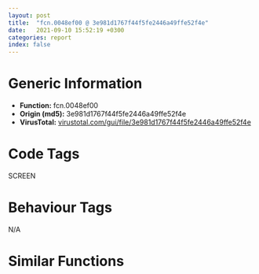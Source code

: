 ```yaml
---
layout: post
title:  "fcn.0048ef00 @ 3e981d1767f44f5fe2446a49ffe52f4e"
date:   2021-09-10 15:52:19 +0300
categories: report
index: false
---
```


# Generic Information
- **Function:** fcn.0048ef00
- **Origin (md5):** 3e981d1767f44f5fe2446a49ffe52f4e
- **VirusTotal:** [virustotal.com/gui/file/3e981d1767f44f5fe2446a49ffe52f4e][virustotal_ref]

# Code Tags
<span class="tag" id="SCREEN">SCREEN</span>


# Behaviour Tags
<span class="bhv-tag" id="na">N/A</span>

# Similar Functions
<script type="text/javascript" src="https://www.gstatic.com/charts/loader.js"></script>
<script type="text/javascript">

    google.charts.load('current', {'packages':['corechart']});
    google.charts.setOnLoadCallback(drawChart);

    function drawChart() {
    var data = new google.visualization.DataTable();
        data.addColumn('number', 'X');
        data.addColumn('number', 'Y');
        data.addColumn({type: 'string', role: 'tooltip', 'p': {'html': true}});
        data.addColumn({'type': 'string', 'role': 'style'});
        
        data.addRows([
    [226.58975219726562, -143.9080047607422, '<b><a href="/report/fcn.0048ef00@3e981d1767f44f5fe2446a49ffe52f4e">fcn.0048ef00</a><br>@3e981d1767f44f5fe2446a49ffe52f4e</b><br>sub esp, 0x10<br>lea eax, [esp+0x18]<br>push ebx<br>push ebp<br>push esi<br>mov esi, dword[esp+0x20]<br>push edi<br>push eax<br>push esi<br>call dword[sym.imp.USER32.dll_ClientToScreen]<br>mov ebx, dword[sym.imp.USER32.dll_GetWindow]<br>push 5<br>push esi<br>call ebx<br>mov esi, eax<br>test esi, esi<br>je 0x48ef7a<br>mov ebp, dword[sym.imp.USER32.dll_GetDlgCtrlID]<br>mov edi, dword[sym.imp.USER32.dll_GetWindowLongA]<br>push esi<br>call ebp<br>cmp eax, 0xffff<br>je 0x48ef6f<br>push 0xfffffffffffffff0<br>push esi<br>call edi<br>test eax, 0x10000000<br>je 0x48ef6f<br>lea ecx, [esp+0x10]<br>push ecx<br>push esi<br>call dword[sym.imp.USER32.dll_GetWindowRect]<br>mov edx, dword[esp+0x2c]<br>mov eax, dword[esp+0x28]<br>push edx<br>lea ecx, [esp+0x14]<br>push eax<br>push ecx<br>call dword[sym.imp.USER32.dll_PtInRect]<br>test eax, eax<br>jne 0x48ef86<br>push 2<br>push esi<br>call ebx<br>mov esi, eax<br>test esi, esi<br>jne 0x48ef34<br>pop edi<br>pop esi<br>pop ebp<br>xor eax, eax<br>pop ebx<br>add esp, 0x10<br>ret 0xc<br>mov eax, esi<br>pop edi<br>pop esi<br>pop ebp<br>pop ebx<br>add esp, 0x10<br>ret 0xc<br><eoc> ', 'point { fill-color: #e0440e; }'],
[28.594728469848633, -342.2043151855469, '<b><a href="/report/fcn.0048d0a0@3e981d1767f44f5fe2446a49ffe52f4e">fcn.0048d0a0</a><br>@3e981d1767f44f5fe2446a49ffe52f4e</b><br>sub esp, 0x18<br>mov eax, dword[esp+0x28]<br>push ebx<br>push ebp<br>mov ebx, ecx<br>push esi<br>dec eax<br>push edi<br>mov dword[esp+0x14], ebx<br>je 0x48d0de<br>dec eax<br>je 0x48d0cc<br>dec eax<br>jne 0x48d0de<br>mov dword[esp+0x10], 0x4f3488<br>mov dword[esp+0x38], 0x743c00<br>jmp 0x48d0ee<br>mov dword[esp+0x10], 0x4f3418<br>mov dword[esp+0x38], 0x66237<br>jmp 0x48d0ee<br>mov dword[esp+0x10], 0x4f33a8<br>mov dword[esp+0x38], 0x733c00<br>mov esi, dword[esp+0x30]<br>lea eax, [esp+0x18]<br>push esi<br>push eax<br>call dword[sym.imp.USER32.dll_CopyRect]<br>mov eax, dword[esp+0x44]<br>mov edi, dword[esp+0x2c]<br>test eax, eax<br>je 0x48d113<br>cmp eax, 2<br>jne 0x48d243<br>mov ecx, dword[esp+0x38]<br>push ecx<br>call dword[sym.imp.GDI32.dll_CreateSolidBrush]<br>mov ebp, eax<br>mov eax, dword[edi+4]<br>lea edx, [esp+0x18]<br>push ebp<br>push edx<br>push eax<br>call dword[sym.imp.USER32.dll_FrameRect]<br>push ebp<br>call dword[sym.imp.GDI32.dll_DeleteObject]<br>push 0xffffffffffffffff<br>lea ecx, [esp+0x1c]<br>push 0xffffffffffffffff<br>push ecx<br>call dword[sym.imp.USER32.dll_InflateRect]<br>mov eax, dword[esp+0x3c]<br>test eax, eax<br>je 0x48d169<br>cmp eax, 1<br>jne 0x48d155<br>jmp 0x48d169<br>cmp eax, 2<br>jne 0x48d15c<br>jmp 0x48d169<br>xor edx, edx<br>cmp eax, 3<br>setne dl<br>add edx, 3<br>mov eax, edx<br>mov ebp, dword[esp+0x10]<br>mov ecx, dword[edi+4]<br>shl eax, 4<br>add eax, ebp<br>push eax<br>lea eax, [esp+0x1c]<br>push eax<br>push ecx<br>mov ecx, ebx<br>call fcn.0048d2b0<br>push 0xfffffffffffffffe<br>lea edx, [esp+0x1c]<br>push 0xfffffffffffffffe<br>push edx<br>call dword[sym.imp.USER32.dll_InflateRect]<br>mov ecx, dword[edi+4]<br>add ebp, 0x60<br>lea eax, [esp+0x18]<br>push ebp<br>push eax<br>push ecx<br>mov ecx, ebx<br>call fcn.0048d2b0<br>mov ebp, dword[ebx+0x3c]<br>mov edx, dword[esi+4]<br>mov eax, dword[esi]<br>mov ecx, dword[edi+4]<br>mov ebx, dword[sym.imp.GDI32.dll_SetPixel]<br>push ebp<br>push edx<br>push eax<br>push ecx<br>call ebx<br>mov edx, dword[esi+0xc]<br>mov eax, dword[esi]<br>mov ecx, dword[edi+4]<br>dec edx<br>push ebp<br>push edx<br>push eax<br>push ecx<br>call ebx<br>mov eax, dword[esi+8]<br>mov edx, dword[esi+4]<br>mov ecx, dword[edi+4]<br>push ebp<br>dec eax<br>push edx<br>push eax<br>push ecx<br>call ebx<br>mov edx, dword[esi+0xc]<br>mov eax, dword[esi+8]<br>mov ecx, dword[edi+4]<br>dec edx<br>push ebp<br>dec eax<br>push edx<br>push eax<br>push ecx<br>call ebx<br>mov edx, dword[esi+4]<br>mov ebp, dword[esp+0x38]<br>mov eax, dword[esi]<br>mov ecx, dword[edi+4]<br>inc edx<br>push ebp<br>inc eax<br>push edx<br>push eax<br>push ecx<br>call ebx<br>mov edx, dword[esi+0xc]<br>mov eax, dword[esi]<br>mov ecx, dword[edi+4]<br>sub edx, 2<br>push ebp<br>inc eax<br>push edx<br>push eax<br>push ecx<br>call ebx<br>mov edx, dword[esi+4]<br>mov eax, dword[esi+8]<br>mov ecx, dword[edi+4]<br>inc edx<br>push ebp<br>sub eax, 2<br>push edx<br>push eax<br>push ecx<br>call ebx<br>mov edx, dword[esi+0xc]<br>mov eax, dword[esi+8]<br>mov ecx, dword[edi+4]<br>sub edx, 2<br>push ebp<br>sub eax, 2<br>push edx<br>push eax<br>push ecx<br>call ebx<br>mov eax, dword[esp+0x44]<br>mov ebx, dword[esp+0x14]<br>test eax, eax<br>je 0x48d24c<br>cmp eax, 1<br>jne 0x48d2a2<br>mov edx, dword[esp+0x40]<br>mov eax, dword[edi+4]<br>push edx<br>push eax<br>call dword[sym.imp.GDI32.dll_SetTextColor]<br>add ebx, 0x158<br>test ebx, ebx<br>jne 0x48d269<br>xor eax, eax<br>jmp 0x48d26c<br>mov eax, dword[ebx+4]<br>mov ecx, dword[edi+4]<br>mov ebx, dword[sym.imp.GDI32.dll_SelectObject]<br>push eax<br>push ecx<br>call ebx<br>mov edx, dword[edi+4]<br>push 1<br>push edx<br>mov ebp, eax<br>call dword[sym.imp.GDI32.dll_SetBkMode]<br>mov eax, dword[esp+0x34]<br>mov ecx, dword[edi+4]<br>push 0x25<br>push esi<br>push 0xffffffffffffffff<br>push eax<br>push ecx<br>call dword[sym.imp.USER32.dll_DrawTextA]<br>mov edx, dword[edi+4]<br>push ebp<br>push edx<br>call ebx<br>pop edi<br>pop esi<br>pop ebp<br>pop ebx<br>add esp, 0x18<br>ret 0x1c<br><eoc> ', 'null'],
[64.7196273803711, -125.53045654296875, '<b><a href="/report/fcn.00402ff0@0403abd1e9e066fc89cddd5736647282">fcn.00402ff0</a><br>@0403abd1e9e066fc89cddd5736647282</b><br>push 0xffffffffffffffff<br>push 0x40c806<br>mov eax, dword<br>push eax<br>mov dword<br>sub esp, 0x134<br>push esi<br>push 0<br>push 2<br>call sub.KERNEL32.dll_CreateToolhelp32Snapshot<br>mov esi, eax<br>lea eax, [esp+0x10]<br>push eax<br>push esi<br>mov dword[esp+0x14], esi<br>mov dword[esp+0x18], 0x128<br>call sub.KERNEL32.dll_Process32First<br>test eax, eax<br>je 0x403110<br>mov ecx, dword[esp+0x148]<br>push ecx<br>lea ecx, [esp+8]<br>call sub.MFC42.DLL_CString::CString<br>lea ecx, [esp+4]<br>mov dword[esp+0x140], 0<br>call sub.MFC42.DLL_CString::MakeLower<br>lea edx, [esp+0x10]<br>push edx<br>push esi<br>call sub.KERNEL32.dll_Process32Next<br>test eax, eax<br>je 0x4030fc<br>push ebx<br>mov ebx, dword[sym.imp.KERNEL32.dll_CloseHandle]<br>push ebp<br>mov ebp, dword[sym.imp.KERNEL32.dll_TerminateProcess]<br>push edi<br>mov edi, dword[sym.imp.KERNEL32.dll_OpenProcess]<br>lea eax, [esp+0x40]<br>lea ecx, [esp+0x14]<br>push eax<br>call sub.MFC42.DLL_CString::CString<br>lea ecx, [esp+0x14]<br>mov byte[esp+0x14c], 1<br>call sub.MFC42.DLL_CString::MakeLower<br>mov ecx, dword[esp+0x10]<br>mov edx, dword[esp+0x14]<br>push ecx<br>push edx<br>call dword[sym.imp.MSVCRT.dll__mbscmp]<br>add esp, 8<br>test eax, eax<br>jne 0x4030d5<br>mov eax, dword[esp+0x24]<br>push eax<br>push 0<br>push 0x100001<br>call edi<br>mov esi, eax<br>test esi, esi<br>je 0x4030d5<br>push 0<br>push esi<br>call ebp<br>push esi<br>call ebx<br>lea ecx, [esp+0x14]<br>mov byte[esp+0x14c], 0<br>call fcn.0040bf10<br>mov edx, dword[esp+0x18]<br>lea ecx, [esp+0x1c]<br>push ecx<br>push edx<br>call sub.KERNEL32.dll_Process32Next<br>test eax, eax<br>jne 0x403083<br>pop edi<br>pop ebp<br>pop ebx<br>lea ecx, [esp+4]<br>mov dword[esp+0x140], 0xffffffff<br>call fcn.0040bf10<br>mov ecx, dword[esp+0x138]<br>xor eax, eax<br>pop esi<br>mov dword<br>add esp, 0x140<br>ret <br><eoc> ', 'null'],
[-75.01831817626953, -209.27992248535156, '<b><a href="/report/fcn.004757f0@4fe6510221c33bf023f6abed461fc13f">fcn.004757f0</a><br>@4fe6510221c33bf023f6abed461fc13f</b><br>sub esp, 0x40<br>push ebx<br>mov ebx, dword[esp+0x48]<br>push ebp<br>push esi<br>push edi<br>test ebx, ebx<br>jne 0x475809<br>xor eax, eax<br>pop edi<br>pop esi<br>pop ebp<br>pop ebx<br>add esp, 0x40<br>ret <br>xor ebp, ebp<br>push ebp<br>call dword[sym.imp.USER32.dll_GetDC]<br>mov edi, eax<br>push edi<br>mov dword[esp+0x14], edi<br>call dword[sym.imp.GDI32.dll_CreateCompatibleDC]<br>mov esi, eax<br>test esi, esi<br>je 0x475902<br>lea eax, [esp+0x24]<br>push eax<br>push ebx<br>call dword[sym.imp.USER32.dll_GetIconInfo]<br>test eax, eax<br>je 0x4758fb<br>mov edx, dword[esp+0x34]<br>lea ecx, [esp+0x38]<br>push ecx<br>push 0x18<br>push edx<br>call dword[sym.imp.GDI32.dll_GetObjectW]<br>test eax, eax<br>je 0x4758e3<br>mov eax, dword[esp+0x40]<br>mov ecx, dword[esp+0x3c]<br>push eax<br>push ecx<br>push edi<br>call dword[sym.imp.GDI32.dll_CreateCompatibleBitmap]<br>mov ebp, eax<br>test ebp, ebp<br>je 0x4758e3<br>push ebp<br>push esi<br>call dword[sym.imp.GDI32.dll_SelectObject]<br>mov ebx, eax<br>test ebx, ebx<br>je 0x4758e3<br>mov edx, dword[esp+0x3c]<br>xor eax, eax<br>mov dword[esp+0x14], eax<br>mov dword[esp+0x18], eax<br>mov eax, dword[esp+0x40]<br>push 0xff000000<br>mov dword[esp+0x20], edx<br>mov dword[esp+0x24], eax<br>call dword[sym.imp.GDI32.dll_CreateSolidBrush]<br>mov edi, eax<br>push edi<br>lea ecx, [esp+0x18]<br>push ecx<br>push esi<br>call dword[sym.imp.USER32.dll_FillRect]<br>push edi<br>call dword[sym.imp.GDI32.dll_DeleteObject]<br>mov edx, dword[esp+0x40]<br>mov eax, dword[esp+0x3c]<br>mov ecx, dword[esp+0x54]<br>push 3<br>push 0<br>push 0<br>push edx<br>push eax<br>push ecx<br>push 0<br>push 0<br>push esi<br>call dword[sym.imp.USER32.dll_DrawIconEx]<br>push ebx<br>push esi<br>call dword[sym.imp.GDI32.dll_SelectObject]<br>mov edi, dword[esp+0x10]<br>mov edx, dword[esp+0x34]<br>mov ebx, dword[sym.imp.GDI32.dll_DeleteObject]<br>push edx<br>call ebx<br>mov eax, dword[esp+0x30]<br>push eax<br>call ebx<br>mov ebx, dword[esp+0x54]<br>push esi<br>call dword[sym.imp.GDI32.dll_DeleteDC]<br>push edi<br>push 0<br>call dword[sym.imp.USER32.dll_ReleaseDC]<br>push ebx<br>call dword[sym.imp.USER32.dll_DestroyIcon]<br>pop edi<br>pop esi<br>mov eax, ebp<br>pop ebp<br>pop ebx<br>add esp, 0x40<br>ret <br><eoc> ', 'null'],
[187.3535919189453, -307.81561279296875, '<b><a href="/report/fcn.00451460@4fe6510221c33bf023f6abed461fc13f">fcn.00451460</a><br>@4fe6510221c33bf023f6abed461fc13f</b><br>sub esp, 0x114<br>push ebx<br>push ebp<br>mov ebp, dword[esp+0x124]<br>push esi<br>push edi<br>mov edi, dword[sym.imp.USER32.dll_GetSystemMetrics]<br>push 7<br>call edi<br>mov ecx, dword[esp+0x128]<br>push 7<br>lea ebx, [ecx+eax*2]<br>call edi<br>mov esi, eax<br>push 4<br>add esi, esi<br>call edi<br>push 0<br>lea edx, [esp+0x2c]<br>push edx<br>push 0<br>add eax, esi<br>push 0x30<br>add ebp, eax<br>call dword[sym.imp.USER32.dll_SystemParametersInfoW]<br>mov ecx, dword[esp+0x28]<br>mov eax, dword[esp+0x30]<br>sub eax, ecx<br>sub eax, ebx<br>cdq <br>sub eax, edx<br>mov esi, eax<br>mov eax, dword[esp+0x34]<br>sar esi, 1<br>add esi, ecx<br>mov ecx, dword[esp+0x2c]<br>sub eax, ecx<br>sub eax, ebp<br>cdq <br>sub eax, edx<br>mov edi, eax<br>mov eax, dword[0x4c64c0]<br>sar edi, 1<br>add edi, ecx<br>test eax, eax<br>je 0x4514f0<br>push eax<br>call dword[sym.imp.USER32.dll_IsWindow]<br>test eax, eax<br>je 0x4514f0<br>mov eax, dword[0x4c64c0]<br>push eax<br>call dword[sym.imp.USER32.dll_DestroyWindow]<br>mov ecx, dword[0x4c64b0]<br>mov edx, dword[0x4c64b8]<br>mov eax, dword[esp+0x130]<br>push 0<br>push ecx<br>push 0<br>push edx<br>push ebp<br>push ebx<br>push edi<br>push esi<br>mov esi, dword[sym.imp.USER32.dll_CreateWindowExW]<br>push 0x88c00000<br>push eax<br>push str.AutoHotkey2<br>push 8<br>mov dword[0x4c64c0], 0<br>call esi<br>lea ecx, [esp+0x18]<br>push ecx<br>push eax<br>mov dword[0x4c64c0], eax<br>call dword[sym.imp.USER32.dll_GetClientRect]<br>mov edx, dword[0x4c64b0]<br>mov eax, dword[0x4c64c0]<br>mov ecx, dword[esp+0x24]<br>sub ecx, dword[esp+0x1c]<br>push 0<br>push edx<br>mov edx, dword[esp+0x28]<br>sub edx, dword[esp+0x20]<br>push 0<br>push eax<br>mov eax, dword[esp+0x144]<br>push ecx<br>push edx<br>push 0<br>push 0<br>push 0x50000001<br>push eax<br>push str.static<br>push 0<br>call esi<br>mov ebx, eax<br>mov eax, dword[0x4c64c8]<br>test eax, eax<br>jne 0x45167f<br>push eax<br>push eax<br>push eax<br>push str.DISPLAY<br>lea ebp, [eax+0xc]<br>call dword[sym.imp.GDI32.dll_CreateDCW]<br>push 0x1f<br>lea ecx, [esp+0x58]<br>push str.Segoe_UI<br>push ecx<br>mov edi, eax<br>mov byte[esp+0x5b], 1<br>mov byte[esp+0x5f], 0<br>call fcn.0048fa44<br>add esp, 0xc<br>xor edx, edx<br>push edx<br>lea eax, [esp+0x1b]<br>push eax<br>push 0x474c80<br>lea ecx, [esp+0x44]<br>push ecx<br>push edi<br>mov word[esp+0xa6], dx<br>mov byte[esp+0x2b], dl<br>call dword[sym.imp.GDI32.dll_EnumFontFamiliesExW]<br>cmp byte[esp+0x17], 0<br>je 0x451609<br>mov ebp, 0xb<br>xor eax, eax<br>lea ecx, [ecx]<br>movzx ecx, word[eax+str.Segoe_UI]<br>mov word[esp+eax+0x98], cx<br>add eax, 2<br>test cx, cx<br>jne 0x4515f0<br>jmp 0x45162a<br>push 0x11<br>call dword[sym.imp.GDI32.dll_GetStockObject]<br>push eax<br>push edi<br>call dword[sym.imp.GDI32.dll_SelectObject]<br>lea edx, [esp+0x98]<br>push edx<br>push 0x40<br>push edi<br>call dword[sym.imp.GDI32.dll_GetTextFaceW]<br>push 0x5a<br>push edi<br>call dword[sym.imp.GDI32.dll_GetDeviceCaps]<br>push edi<br>mov esi, eax<br>call dword[sym.imp.GDI32.dll_DeleteDC]<br>imul esi, ebp<br>lea eax, [esp+0x98]<br>push eax<br>push 0<br>push 2<br>push 0<br>push 4<br>push 1<br>push 0<br>mov eax, 0xc71c71c7<br>imul esi<br>push 0<br>push 0<br>push 0x190<br>sar edx, 4<br>push 0<br>mov ecx, edx<br>push 0<br>shr ecx, 0x1f<br>push 0<br>add ecx, edx<br>push ecx<br>call dword[sym.imp.GDI32.dll_CreateFontW]<br>mov dword[0x4c64c8], eax<br>push 1<br>push eax<br>push 0x30<br>push ebx<br>call dword[sym.imp.USER32.dll_SendMessageW]<br>mov edx, dword[0x4c64c0]<br>push 4<br>push edx<br>call dword[sym.imp.USER32.dll_ShowWindow]<br>push 1<br>push 0xffffffffffffffff<br>mov dword[0x4c28b4], 0<br>call fcn.00401340<br>add esp, 8<br>pop edi<br>pop esi<br>pop ebp<br>mov dword[0x4c28b4], 1<br>mov eax, 1<br>pop ebx<br>add esp, 0x114<br>ret 0x10<br><eoc> ', 'null'],

        ]);

    var options = {
        title: 'Similarity Plot',
        legend: 'none',
        colors: ['#dedbd9', '#e6693e', '#ec8f6e', '#f3b49f', '#f6c7b6'],
        tooltip: {isHtml: true, trigger: 'both'},
        explorer: {
        actions: ["dragToZoom", "rightClickToReset"],
        },
        chartArea: {
        width: '80%',
        height: '80%'
        },
        width: '100%',
        height: '100%'
    };

    var chart = new google.visualization.ScatterChart(document.getElementById('chart_div'));

    chart.draw(data, options);
    }
    
</script>


<div id="chart_div" style="width: 100%px; height: 100%;"></div>

# Disassembled Code
{% highlight nasm %}

sub esp, 0x10
lea eax, [esp+0x18]
push ebx
push ebp
push esi
mov esi, dword[esp+0x20]
push edi
push eax
push esi
call dword[sym.imp.USER32.dll_ClientToScreen]
mov ebx, dword[sym.imp.USER32.dll_GetWindow]
push 5
push esi
call ebx
mov esi, eax
test esi, esi
je 0x48ef7a
mov ebp, dword[sym.imp.USER32.dll_GetDlgCtrlID]
mov edi, dword[sym.imp.USER32.dll_GetWindowLongA]
push esi
call ebp
cmp eax, 0xffff
je 0x48ef6f
push 0xfffffffffffffff0
push esi
call edi
test eax, 0x10000000
je 0x48ef6f
lea ecx, [esp+0x10]
push ecx
push esi
call dword[sym.imp.USER32.dll_GetWindowRect]
mov edx, dword[esp+0x2c]
mov eax, dword[esp+0x28]
push edx
lea ecx, [esp+0x14]
push eax
push ecx
call dword[sym.imp.USER32.dll_PtInRect]
test eax, eax
jne 0x48ef86
push 2
push esi
call ebx
mov esi, eax
test esi, esi
jne 0x48ef34
pop edi
pop esi
pop ebp
xor eax, eax
pop ebx
add esp, 0x10
ret 0xc
mov eax, esi
pop edi
pop esi
pop ebp
pop ebx
add esp, 0x10
ret 0xc

{% endhighlight %}

[virustotal_ref]: https://www.virustotal.com/gui/file/3e981d1767f44f5fe2446a49ffe52f4e